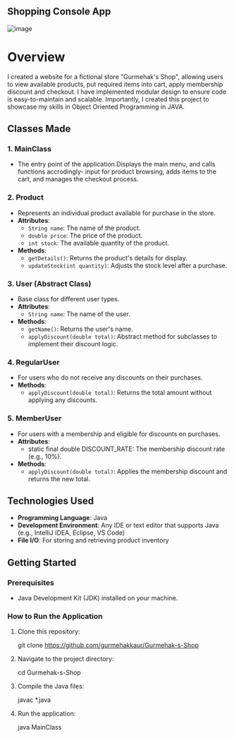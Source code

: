 ## Shopping Console App
![image](https://github.com/user-attachments/assets/edfb40ac-a8ad-41aa-bade-03eb7628e6f2)

# Overview
I created a website for a fictional store "Gurmehak's Shop", allowing users to view available products, put required items into cart, apply membership discount 
and checkout. I have implemented modular design to ensure code is easy-to-maintain and scalable. 
Importantly, I created this project to showcase my skills in Object Oriented Programming in JAVA.

## Classes Made

### 1. **MainClass**
- The entry point of the application.Displays the main menu, and calls functions accrodingly- input for product browsing, adds items to the cart, and manages the checkout process.

### 2. **Product**
- Represents an individual product available for purchase in the store.
- **Attributes**: 
  - `String name`: The name of the product.
  - `double price`: The price of the product.
  - `int stock`: The available quantity of the product.
- **Methods**: 
  - `getDetails()`: Returns the product's details for display.
  - `updateStock(int quantity)`: Adjusts the stock level after a purchase.

### 3. **User (Abstract Class)**
- Base class for different user types.
- **Attributes**: 
  - `String name`: The name of the user.
- **Methods**: 
  - `getName()`: Returns the user's name.
  - `applyDiscount(double total)`: Abstract method for subclasses to implement their discount logic.

### 4. **RegularUser**
- For users who do not receive any discounts on their purchases.
- **Methods**: 
  - `applyDiscount(double total)`: Returns the total amount without applying any discounts.

### 5. **MemberUser**
- For users with a membership and eligible for discounts on purchases.
- **Attributes**: 
  - static final double DISCOUNT_RATE: The membership discount rate (e.g., 10%).
- **Methods**: 
  - `applyDiscount(double total)`: Applies the membership discount and returns the new total.


## Technologies Used
- **Programming Language**: Java
- **Development Environment**: Any IDE or text editor that supports Java (e.g., IntelliJ IDEA, Eclipse, VS Code)
- **File I/O**: For storing and retrieving product inventory

## Getting Started

### Prerequisites
- Java Development Kit (JDK) installed on your machine. 

### How to Run the Application
1. Clone this repository:
   
   git clone https://github.com/gurmehakkaur/Gurmehak-s-Shop

2. Navigate to the project directory:

   cd Gurmehak-s-Shop

3. Compile the Java files:

   javac *.java

4. Run the application:

   java MainClass
